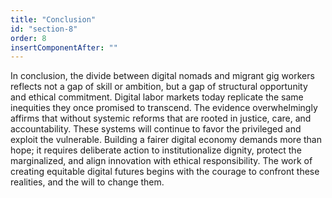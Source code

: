 ```yaml
---
title: "Conclusion"
id: "section-8"
order: 8
insertComponentAfter: ""
---
```



In conclusion, the divide between digital nomads and migrant gig workers reflects not a gap of skill or ambition, but a gap of structural opportunity and ethical commitment. Digital labor markets today replicate the same inequities they once promised to transcend. The evidence overwhelmingly affirms that without systemic reforms that are rooted in justice, care, and accountability. These systems will continue to favor the privileged and exploit the vulnerable. Building a fairer digital economy demands more than hope; it requires deliberate action to institutionalize dignity, protect the marginalized, and align innovation with ethical responsibility. The work of creating equitable digital futures begins with the courage to confront these realities, and the will to change them.
